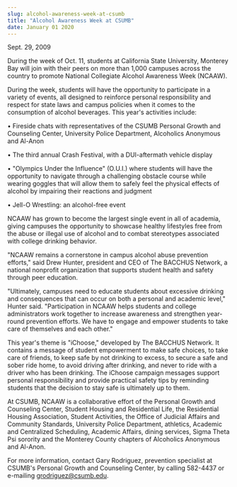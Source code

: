 ```yaml
---
slug: alcohol-awareness-week-at-csumb
title: "Alcohol Awareness Week at CSUMB"
date: January 01 2020
---
```


<p>Sept. 29, 2009
</p><p>During the week of Oct. 11, students at California State University, Monterey Bay will join with their peers on more than 1,000 campuses across the country to promote National Collegiate Alcohol Awareness Week (NCAAW). 
</p><p>During the week, students will have the opportunity to participate in a variety of events, all designed to reinforce personal responsibility and respect for state laws and campus policies when it comes to the consumption of alcohol beverages. This year's activities include:
</p><p>• Fireside chats with representatives of the CSUMB Personal Growth and Counseling Center, University Police Department, Alcoholics Anonymous and Al-Anon
</p><p>• The third annual Crash Festival, with a DUI-aftermath vehicle display
</p><p>• "Olympics Under the Influence" (O.U.I.) where students will have the opportunity to navigate through a challenging obstacle course while wearing goggles that will allow them to safely feel the physical effects of alcohol by impairing their reactions and judgment
</p><p>• Jell-O Wrestling: an alcohol-free event
</p><p>NCAAW has grown to become the largest single event in all of academia, giving campuses the opportunity to showcase healthy lifestyles free from the abuse or illegal use of alcohol and to combat stereotypes associated with college drinking behavior.
</p><p>"NCAAW remains a cornerstone in campus alcohol abuse prevention efforts," said Drew Hunter, president and CEO of The BACCHUS Network, a national nonprofit organization that supports student health and safety through peer education.
</p><p>"Ultimately, campuses need to educate students about excessive drinking and consequences that can occur on both a personal and academic level," Hunter said. "Participation in NCAAW helps students and college administrators work together to increase awareness and strengthen year-round prevention efforts. We have to engage and empower students to take care of themselves and each other."
</p><p>This year's theme is "iChoose," developed by The BACCHUS Network. It contains a message of student empowerment to make safe choices, to take care of friends, to keep safe by not drinking to excess, to secure a safe and sober ride home, to avoid driving after drinking, and never to ride with a driver who has been drinking. The iChoose campaign messages support personal responsibility and provide practical safety tips by reminding students that the decision to stay safe is ultimately up to them.
</p><p>At CSUMB, NCAAW is a collaborative effort of the Personal Growth and Counseling Center, Student Housing and Residential Life, the Residential Housing Association, Student Activities, the Office of Judicial Affairs and Community Standards, University Police Department, athletics, Academic and Centralized Scheduling, Academic Affairs, dining services, Sigma Theta Psi sorority and the Monterey County chapters of Alcoholics Anonymous and Al-Anon.
</p><p>For more information, contact Gary Rodriguez, prevention specialist at CSUMB's Personal Growth and Counseling Center, by calling 582-4437 or e-mailing <a href="&#x6d;&#x61;&#105;&#108;&#x74;&#x6f;&#x3a;&#103;&#114;&#x6f;&#x64;&#x72;&#105;&#103;&#x75;&#x65;&#x7a;&#64;&#99;&#x73;&#x75;&#x6d;&#98;&#46;&#x65;&#x64;&#x75;">grodriguez@csumb.edu</a>.
</p><p> 
</p><p> 
</p><p> 
</p><p> 
</p>
